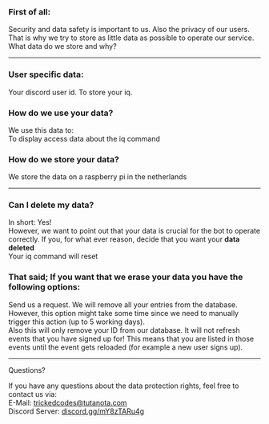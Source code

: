 ### First of all:

Security and data safety is important to us. Also the privacy of our users. That is why we try to store as little data as possible to operate our service.
What data do we store and why?

---

### User specific data:

Your discord user id.
To store your iq.

### How do we use your data?

We use this data to:  
To display access data about the iq command

### How do we store your data?

We store the data on a raspberry pi in the netherlands

---

### Can I delete my data?

In short: Yes!  
However, we want to point out that your data is crucial for the bot to operate correctly. If you, for what ever reason, decide that you want your **data deleted**  
Your iq command will reset

### That said; If you want that we erase your data you have the following options:

Send us a request. We will remove all your entries from the database. However, this option might take some time since we need to manually trigger this action (up to 5 working days).  
Also this will only remove your ID from our database. It will not refresh events that you have signed up for! This means that you are listed in those events until the event gets reloaded (for example a new user signs up).

---

Questions?

If you have any questions about the data protection rights, feel free to contact us via:  
E-Mail: trickedcodes@tutanota.com  
Discord Server: [discord.gg/mY8zTARu4g](https://discord.gg/mY8zTARu4g)
